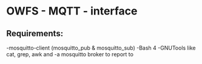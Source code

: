 # OWFS - MQTT - interface



## Requirements:
-mosquitto-client (mosquitto_pub & mosquitto_sub)
-Bash 4
-GNUTools like cat, grep, awk
and
-a mosquitto broker to report to

